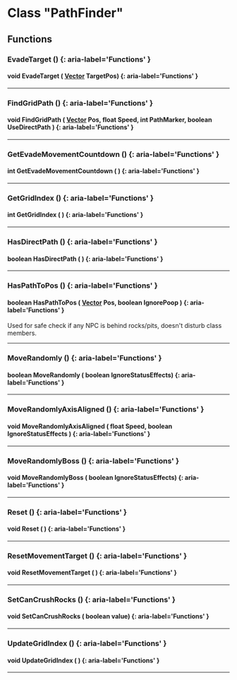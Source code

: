 # Class "PathFinder"
## Functions
### EvadeTarget () {: aria-label='Functions' }
#### void EvadeTarget ( [Vector](../Vector) TargetPos)  {: aria-label='Functions' }

___ 
### FindGridPath () {: aria-label='Functions' }
#### void FindGridPath ( [Vector](../Vector) Pos, float Speed, int PathMarker, boolean UseDirectPath )  {: aria-label='Functions' }

___ 
### GetEvadeMovementCountdown () {: aria-label='Functions' }
#### int GetEvadeMovementCountdown ( )  {: aria-label='Functions' }

___ 
### GetGridIndex () {: aria-label='Functions' }
#### int GetGridIndex ( )  {: aria-label='Functions' }

___ 
### HasDirectPath () {: aria-label='Functions' }
#### boolean HasDirectPath ( )  {: aria-label='Functions' }

___ 
### HasPathToPos () {: aria-label='Functions' }
#### boolean HasPathToPos ( [Vector](../Vector) Pos, boolean IgnorePoop )  {: aria-label='Functions' }
Used for safe check if any NPC is behind rocks/pits, doesn't disturb class members. 
___ 
### MoveRandomly () {: aria-label='Functions' }
#### boolean MoveRandomly ( boolean IgnoreStatusEffects)  {: aria-label='Functions' }

___ 
### MoveRandomlyAxisAligned () {: aria-label='Functions' }
#### void MoveRandomlyAxisAligned ( float Speed, boolean IgnoreStatusEffects )  {: aria-label='Functions' }

___ 
### MoveRandomlyBoss () {: aria-label='Functions' }
#### void MoveRandomlyBoss ( boolean IgnoreStatusEffects)  {: aria-label='Functions' }

___ 
### Reset () {: aria-label='Functions' }
#### void Reset ( )  {: aria-label='Functions' }

___ 
### ResetMovementTarget () {: aria-label='Functions' }
#### void ResetMovementTarget ( )  {: aria-label='Functions' }

___ 
### SetCanCrushRocks () {: aria-label='Functions' }
#### void SetCanCrushRocks ( boolean value)  {: aria-label='Functions' }

___ 
### UpdateGridIndex () {: aria-label='Functions' }
#### void UpdateGridIndex ( )  {: aria-label='Functions' }

___ 
